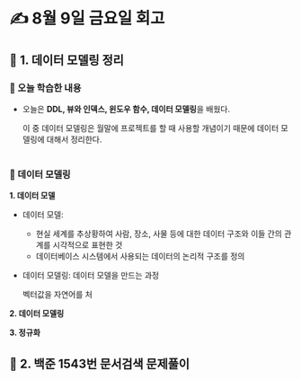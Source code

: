 # ✍️ 8월 9일 금요일 회고

## 💠 1. 데이터 모델링 정리
### 📌 오늘 학습한 내용
- 오늘은 **DDL, 뷰와 인덱스, 윈도우 함수, 데이터 모델링**을 배웠다.

  이 중 데이터 모델링은 월말에 프로젝트를 할 때 사용할 개념이기 때문에 데이터 모델링에 대해서 정리한다.
<br><br/>

### 📌 데이터 모델링
**1. 데이터 모델**
- 데이터 모델:
    - 현실 세계를 추상황하여 사람, 장소, 사물 등에 대한 데이터 구조와 이들 간의 관계를 시각적으로 표현한 것
    - 데이터베이스 시스템에서 사용되는 데이터의 논리적 구조를 정의
  
- 데이터 모델링: 데이터 모델을 만드는 과정

   벡터값을 자연어를 처
  
**2. 데이터 모델링**

**3. 정규화**

## 💠 2. 백준 1543번 문서검색 문제풀이
